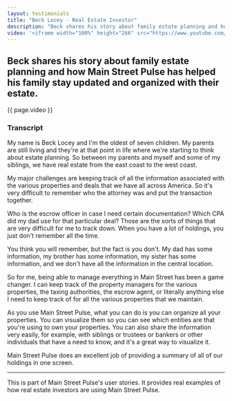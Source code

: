 ```yaml
---
layout: testimonials
title: "Beck Locey - Real Estate Investor"
description: "Beck shares his story about family estate planning and how Main Street Pulse has helped his family stay updated and organized with their estate."
video: '<iframe width="100%" height="266" src="https://www.youtube.com/embed/X9yDurMaFGE?si=oJJfMUTSkLw17s7_" title="YouTube video player" frameborder="0" allow="accelerometer; autoplay; clipboard-write; encrypted-media; gyroscope; picture-in-picture; web-share" referrerpolicy="strict-origin-when-cross-origin" allowfullscreen></iframe>'
---
```

<h2>Beck shares his story about family estate planning and how Main Street Pulse has helped his family stay updated and organized with their estate.</h2>
<div class="w-50">
  {{ page.video }}
</div>
<h3 class="mt-3">Transcript</h3>
<p>My name is Beck Locey and I'm the oldest of seven children. My parents are still living and they're at that point in life where we're starting to think about estate planning. So between my parents and myself and some of my siblings, we have real estate from the east coast to the west coast.</p>

<p>My major challenges are keeping track of all the information associated with the various properties and deals that we have all across America. So it's very difficult to remember who the attorney was and put the transaction together.</p>

<p>Who is the escrow officer in case I need certain documentation? Which CPA did my dad use for that particular deal? Those are the sorts of things that are very difficult for me to track down. When you have a lot of holdings, you just don't remember all the time.</p>

<p>You think you will remember, but the fact is you don't. My dad has some information, my brother has some information, my sister has some information, and we don't have all the information in the central location.</p>

<p>So for me, being able to manage everything in Main Street has been a game changer. I can keep track of the property managers for the various properties, the taxing authorities, the escrow agent, or literally anything else I need to keep track of for all the various properties that we maintain.</p>

<p>As you use Main Street Pulse, what you can do is you can organize all your properties. You can visualize them so you can see which entities are that you're using to own your properties. You can also share the information very easily, for example, with siblings or trustees or bankers or other individuals that have a need to know, and it's a great way to visualize it.</p>

<p>Main Street Pulse does an excellent job of providing a summary of all of our holdings in one screen.</p>

<hr>
<p class="small">This is part of Main Street Pulse's user stories. It provides real examples of how real estate investors are using Main Street Pulse.</p>
